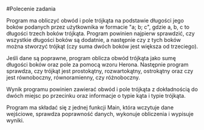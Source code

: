#Polecenie zadania

Program ma obliczyć obwód i pole trójkąta na podstawie długości jego boków podanych przez użytkownika w formacie "a; b; c", gdzie a, b, c to długości trzech boków trójkąta. Program powinien najpierw sprawdzić, czy wszystkie długości boków są dodatnie, a następnie czy z tych boków można stworzyć trójkąt (czy suma dwóch boków jest większa od trzeciego). 

Jeśli dane są poprawne, program oblicza obwód trójkąta jako sumę długości boków oraz pole za pomocą wzoru Herona. Następnie program sprawdza, czy trójkąt jest prostokątny, rozwartokątny, ostrokątny oraz czy jest równoboczny, równoramienny, czy różnoboczny. 

Wynik programu powinien zawierać obwód i pole trójkąta z dokładnością do dwóch miejsc po przecinku oraz informacje o typie kąta i typie trójkąta. 

Program ma składać się z jednej funkcji Main, która wczytuje dane wejściowe, sprawdza poprawność danych, wykonuje obliczenia i wypisuje wyniki.